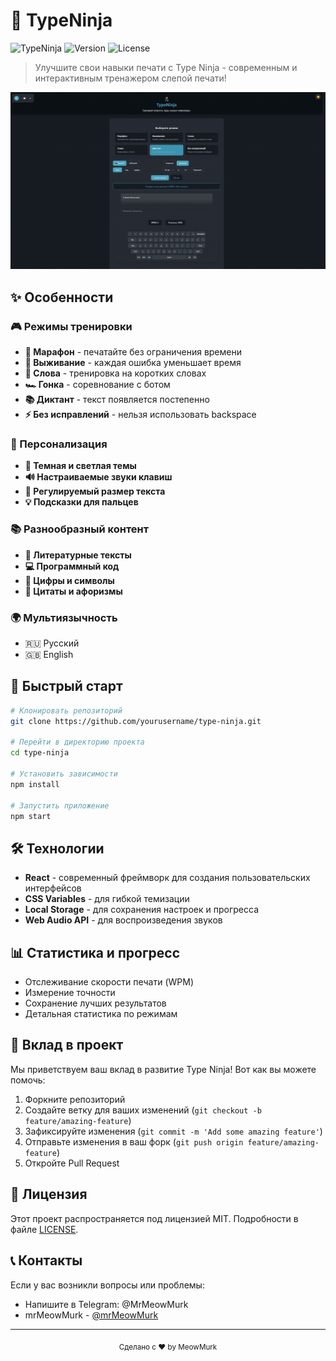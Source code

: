 # 🚀 TypeNinja

![TypeNinja](https://img.shields.io/badge/TypeNinja-7f5af0?style=for-the-badge&logo=react)
![Version](https://img.shields.io/badge/version-1.0.0-blue.svg?style=for-the-badge)
![License](https://img.shields.io/badge/license-MIT-green.svg?style=for-the-badge)

> Улучшите свои навыки печати с Type Ninja - современным и интерактивным тренажером слепой печати!


<div align="center">
  <img src="preview.gif" alt="TypeNinja Preview" width="800"/>
</div>

## ✨ Особенности

### 🎮 Режимы тренировки
- **🏃 Марафон** - печатайте без ограничения времени
- **💪 Выживание** - каждая ошибка уменьшает время
- **📝 Слова** - тренировка на коротких словах
- **🏎️ Гонка** - соревнование с ботом
- **📚 Диктант** - текст появляется постепенно
- **⚡ Без исправлений** - нельзя использовать backspace

### 🌈 Персонализация
- **🎨 Темная и светлая темы**
- **🔊 Настраиваемые звуки клавиш**
- **📏 Регулируемый размер текста**
- **💡 Подсказки для пальцев**

### 📚 Разнообразный контент
- **📖 Литературные тексты**
- **💻 Программный код**
- **🔢 Цифры и символы**
- **💭 Цитаты и афоризмы**

### 🌍 Мультиязычность
- 🇷🇺 Русский
- 🇬🇧 English

## 🚀 Быстрый старт

```bash
# Клонировать репозиторий
git clone https://github.com/yourusername/type-ninja.git

# Перейти в директорию проекта
cd type-ninja

# Установить зависимости
npm install

# Запустить приложение
npm start
```

## 🛠️ Технологии

- **React** - современный фреймворк для создания пользовательских интерфейсов
- **CSS Variables** - для гибкой темизации
- **Local Storage** - для сохранения настроек и прогресса
- **Web Audio API** - для воспроизведения звуков

## 📊 Статистика и прогресс

- Отслеживание скорости печати (WPM)
- Измерение точности
- Сохранение лучших результатов
- Детальная статистика по режимам

## 🤝 Вклад в проект

Мы приветствуем ваш вклад в развитие Type Ninja! Вот как вы можете помочь:

1. Форкните репозиторий
2. Создайте ветку для ваших изменений (`git checkout -b feature/amazing-feature`)
3. Зафиксируйте изменения (`git commit -m 'Add some amazing feature'`)
4. Отправьте изменения в ваш форк (`git push origin feature/amazing-feature`)
5. Откройте Pull Request

## 📝 Лицензия

Этот проект распространяется под лицензией MIT. Подробности в файле [LICENSE](LICENSE).


## 📞 Контакты

Если у вас возникли вопросы или проблемы:
- Напишите в Telegram: @MrMeowMurk
- mrMeowMurk - [@mrMeowMurk](https://github.com/mrMeowMurk)

---

<div align="center">
  <sub>Сделано с ❤️ by MeowMurk</sub>
</div> 
